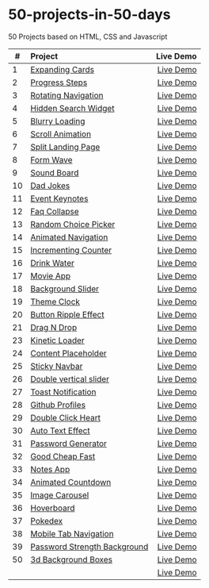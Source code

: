 # 50-projects-in-50-days
50 Projects based on HTML, CSS and Javascript

| #             | Project        | Live Demo  |
| --------------|:-------------| ----------:|
|1| [Expanding Cards](https://github.com/Alkxs/50-projects-in-50-days/tree/main/01.%20Expanding%20cards)| [Live Demo](https://angry-goldstine-b550c6.netlify.app/) |
|2|[Progress Steps](https://github.com/Alkxs/50-pojects-in-50-days/tree/main/02.%20progress%20steps)| [Live Demo](https://condescending-meninsky-c3cb27.netlify.app/) |
|3|[Rotating Navigation](https://github.com/Alkxs/50-projects-in-50-days/tree/main/03.%20Rotating%20navigation)| [Live Demo](https://eager-lichterman-458614.netlify.app) |
|4|[Hidden Search Widget](https://github.com/Alkxs/50-projects-in-50-days/tree/main/04.%20Hidden%20search%20widget)| [Live Demo](https://happy-heyrovsky-7b7cb4.netlify.app) |
|5|[Blurry Loading](https://github.com/Alkxs/50-projects-in-50-days/tree/main/05.%20Blurry%20loading)| [Live Demo](https://awesome-cori-809c16.netlify.app) |
|6|[Scroll Animation](https://github.com/Alkxs/50-projects-in-50-days/tree/main/06.%20Scroll%20Animation)| [Live Demo](https://flamboyant-swirles-268532.netlify.app) |
|7|[Split Landing Page](https://github.com/Alkxs/50-projects-in-50-days/tree/main/07.%20%20Split%20Landing%20Page)| [Live Demo](https://vigorous-hodgkin-2a2b9e.netlify.app) |
|8|[Form Wave](https://github.com/Alkxs/50-projects-in-50-days/tree/main/08.%20Form%20Wave)| [Live Demo](https://admiring-wescoff-8aed1d.netlify.app) |
|9|[Sound Board](https://github.com/Alkxs/50-projects-in-50-days/tree/main/09.%20Sound%20Board)| [Live Demo](https://silly-yonath-527d5a.netlify.app) |
|10|[Dad Jokes](https://github.com/Alkxs/50-projects-in-50-days/tree/main/10.%20Dad%20Jokes)| [Live Demo](https://zealous-ritchie-7ae87b.netlify.app) |
|11|[Event Keynotes](https://github.com/Alkxs/50-projects-in-50-days/tree/main/11.%20Event%20Keynotes)| [Live Demo](https://quirky-johnson-87ee0c.netlify.app) |
|12|[Faq Collapse](https://github.com/Alkxs/50-projects-in-50-days/tree/main/12.%20%20Faq%20Collapse)| [Live Demo](https://hardcore-lovelace-31c7e2.netlify.app) |
|13|[Random Choice Picker](https://github.com/Alkxs/50-projects-in-50-days/tree/main/13.%20Random%20Choice%20Picker)| [Live Demo](https://ecstatic-rosalind-12fee0.netlify.app) |
|14|[Animated Navigation](https://github.com/Alkxs/50-projects-in-50-days/tree/main/14.%20Animated%20Navigation)| [Live Demo](https://jovial-mayer-86d304.netlify.app) |
|15|[Incrementing Counter](https://github.com/Alkxs/50-projects-in-50-days/tree/main/15.%20Incrementing%20Counter)| [Live Demo](https://peaceful-goldberg-def67d.netlify.app) |
|16|[Drink Water](https://github.com/Alkxs/50-projects-in-50-days/tree/main/16.%20Drink%20Water)| [Live Demo](https://focused-villani-a8e8e2.netlify.app) |
|17|[Movie App](https://github.com/Alkxs/50-projects-in-50-days/tree/main/17.%20Movie%20App)| [Live Demo](https://sad-ride-c2a686.netlify.app) |
|18|[Background Slider](https://github.com/Alkxs/50-projects-in-50-days/tree/main/18.%20Background%20Slider)| [Live Demo](https://mystifying-fermi-136032.netlify.app) |
|19|[Theme Clock](https://github.com/Alkxs/50-projects-in-50-days/tree/main/19.%20Theme%20Clock)| [Live Demo](https://determined-nobel-601175.netlify.app) |
|20|[Button Ripple Effect](https://github.com/Alkxs/50-projects-in-50-days/tree/main/20.%20Button%20Ripple%20Effect)| [Live Demo](https://practical-williams-df4d48.netlify.app) |
|21|[Drag N Drop](https://github.com/Alkxs/50-projects-in-50-days/tree/main/21.%20Drag%20N%20Drop)| [Live Demo](https://romantic-ardinghelli-8c659f.netlify.app) |
|23|[Kinetic Loader](https://github.com/Alkxs/50-projects-in-50-days/tree/main/23.%20Kinetic%20Loader)| [Live Demo](https://romantic-keller-72dff2.netlify.app) |
|24|[Content Placeholder](https://github.com/Alkxs/50-projects-in-50-days/tree/main/24.%20Content%20Placeholder)| [Live Demo](https://elastic-ardinghelli-8907c0.netlify.app) |
|25|[Sticky Navbar](https://github.com/Alkxs/50-projects-in-50-days/tree/main/25.%20Sticky%20Navbar)| [Live Demo](https://modest-tereshkova-eca983.netlify.app) |
|26|[Double vertical slider](https://github.com/Alkxs/50-projects-in-50-days/tree/main/26.%20Double%20Vertical%20Slider)| [Live Demo](https://nifty-wiles-4728cc.netlify.app) |
|27|[Toast Notification](https://github.com/Alkxs/50-projects-in-50-days/tree/main/27.%20Toast%20Notification)| [Live Demo](https://compassionate-payne-a93156.netlify.app) |
|28|[Github Profiles](https://github.com/Alkxs/50-projects-in-50-days/tree/main/28.%20Github%20Profiles)| [Live Demo](https://nervous-khorana-8930a0.netlify.app)|
|29|[Double Click Heart](https://github.com/Alkxs/50-projects-in-50-days/tree/main/29.%20Double%20Click%20Heart)| [Live Demo](https://vibrant-bell-1392eb.netlify.app) |
|30|[Auto Text Effect](https://github.com/Alkxs/50-projects-in-50-days/tree/main/30.%20Auto%20Text%20Effect)| [Live Demo](https://silly-golick-a0c6b6.netlify.app) |
|31|[Password Generator](https://github.com/Alkxs/50-projects-in-50-days/tree/main/31.%20Password%20Generator)| [Live Demo](https://goofy-minsky-f2ca52.netlify.app) |
|32|[Good Cheap Fast](https://github.com/Alkxs/50-projects-in-50-days/tree/main/32.%20Good%20Cheap%20Fast)| [Live Demo](https://jovial-panini-483f1d.netlify.app) |
|33|[Notes App](https://github.com/Alkxs/50-projects-in-50-days/tree/main/33.%20Notes%20App)| [Live Demo](https://sleepy-colden-4e634f.netlify.app) |
|34|[Animated Countdown](https://github.com/Alkxs/50-projects-in-50-days/tree/main/34.%20Animated%20Countdown)| [Live Demo](https://festive-benz-1bd4cf.netlify.app) |
|35|[Image Carousel](https://github.com/Alkxs/50-projects-in-50-days/tree/main/35.%20Image%20Carousel)| [Live Demo](https://tender-spence-140e70.netlify.app) |
|36|[Hoverboard](https://github.com/Alkxs/50-projects-in-50-days/tree/main/36.%20Hoverboard)| [Live Demo](https://pensive-almeida-f3332a.netlify.app) |
|37|[Pokedex](https://github.com/Alkxs/50-projects-in-50-days/tree/main/37.%20Pokedex)| [Live Demo](https://friendly-pike-c8dcfa.netlify.app) |
|38|[Mobile Tab Navigation](https://github.com/Alkxs/50-projects-in-50-days/tree/main/38.%20Mobile%20Tab%20Navigation)| [Live Demo](https://awesome-kare-81613f.netlify.app) |
|39|[Password Strength Background](https://github.com/Alkxs/50-projects-in-50-days/tree/main/39.%20Password%20Strength%20Background)| [Live Demo](https://fervent-hermann-12efd0.netlify.app) |
|50|[3d Background Boxes](https://github.com/Alkxs/50-projects-in-50-days/tree/main/40.%203D%20Background%20Boxes)| [Live Demo](https://pedantic-jang-b4dfb3.netlify.app) |
||[]()| [Live Demo]() |

